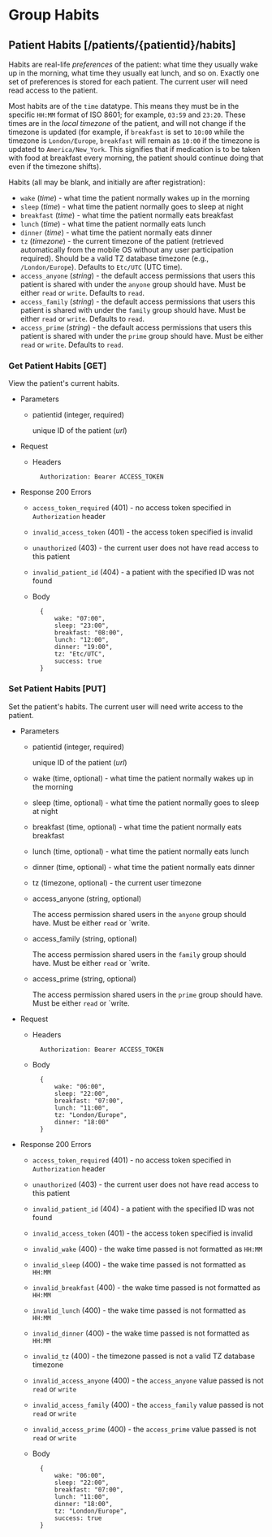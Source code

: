 # Group Habits
## Patient Habits [/patients/{patientid}/habits]
Habits are real-life *preferences* of the patient: what time they usually wake up
in the morning, what time they usually eat lunch, and so on. Exactly one set of
preferences is stored for each patient. The current user will need read access
to the patient.

Most  habits are of the `time` datatype. This means they must be in the specific
`HH:MM` format of ISO 8601; for example, `03:59` and `23:20`. These times are
in the *local timezone* of the patient, and will not change if the timezone is updated
(for example, if `breakfast` is set to `10:00` while the timezone is `London/Europe`,
`breakfast` will remain as `10:00` if the timezone is updated to `America/New_York`.
This signifies that if medication is to be taken with food at breakfast every morning,
the patient should continue doing that even if the timezone shifts).

Habits (all may be blank, and initially are after registration):
+ `wake` (*time*) - what time the patient normally wakes up in the morning
+ `sleep` (*time*) - what time the patient normally goes to sleep at night
+ `breakfast` (*time*) - what time the patient normally eats breakfast
+ `lunch` (*time*) - what time the patient normally eats lunch
+ `dinner` (*time*) - what time the patient normally eats dinner
+ `tz` (*timezone*) - the current timezone of the patient (retrieved automatically
    from the mobile OS without any user participation required). Should be a valid TZ
    database timezone (e.g., `/London/Europe`). Defaults to `Etc/UTC` (UTC time).
+ `access_anyone` (*string*) - the default access permissions that users this patient
    is shared with under the `anyone` group should have. Must be either `read` or `write`.
    Defaults to `read`.
+ `access_family` (*string*) - the default access permissions that users this patient
    is shared with under the `family` group should have. Must be either `read` or `write`.
    Defaults to `read`.
+ `access_prime` (*string*) - the default access permissions that users this patient
    is shared with under the `prime` group should have. Must be either `read` or `write`.
    Defaults to `read`.
  
### Get Patient Habits [GET]
View the patient's current habits.

+ Parameters
    + patientid (integer, required)

        unique ID of the patient (*url*)

+ Request
    + Headers

            Authorization: Bearer ACCESS_TOKEN

+ Response 200
    Errors
    + `access_token_required` (401) - no access token specified in `Authorization`
    header
    + `invalid_access_token` (401) - the access token specified is invalid
    + `unauthorized` (403) - the current user does not have read access to this patient
    + `invalid_patient_id` (404) - a patient with the specified ID was not found

    + Body

            {
                wake: "07:00",
                sleep: "23:00",
                breakfast: "08:00",
                lunch: "12:00",
                dinner: "19:00",
                tz: "Etc/UTC",
                success: true
            }

### Set Patient Habits [PUT]
Set the patient's habits. The current user will need write access to the patient.

+ Parameters
    + patientid (integer, required)

        unique ID of the patient (*url*)
    + wake (time, optional) - what time the patient normally wakes up in the morning
    + sleep (time, optional) - what time the patient normally goes to sleep at night
    + breakfast (time, optional) - what time the patient normally eats breakfast
    + lunch (time, optional) - what time the patient normally eats lunch
    + dinner (time, optional) - what time the patient normally eats dinner
    + tz (timezone, optional) - the current user timezone
    + access_anyone (string, optional)
    
        The access permission shared users in the `anyone` group should have. Must be
        either `read` or `write.
    + access_family (string, optional)
    
        The access permission shared users in the `family` group should have. Must be
        either `read` or `write.
    + access_prime (string, optional)
    
        The access permission shared users in the `prime` group should have. Must be
        either `read` or `write.

+ Request
    + Headers

            Authorization: Bearer ACCESS_TOKEN
    + Body

            {
                wake: "06:00",
                sleep: "22:00",
                breakfast: "07:00",
                lunch: "11:00",
                tz: "London/Europe",
                dinner: "18:00"
            }

+ Response 200
    Errors
    + `access_token_required` (401) - no access token specified in `Authorization`
    header
    + `unauthorized` (403) - the current user does not have read access to this patient
    + `invalid_patient_id` (404) - a patient with the specified ID was not found
    + `invalid_access_token` (401) - the access token specified is invalid
    + `invalid_wake` (400) - the wake time passed is not formatted as `HH:MM`
    + `invalid_sleep` (400) - the wake time passed is not formatted as `HH:MM`
    + `invalid_breakfast` (400) - the wake time passed is not formatted as `HH:MM`
    + `invalid_lunch` (400) - the wake time passed is not formatted as `HH:MM`
    + `invalid_dinner` (400) - the wake time passed is not formatted as `HH:MM`
    + `invalid_tz` (400) - the timezone passed is not a valid TZ database timezone
    + `invalid_access_anyone` (400) - the `access_anyone` value passed is not `read` or `write`
    + `invalid_access_family` (400) - the `access_family` value passed is not `read` or `write`
    + `invalid_access_prime` (400) - the `access_prime` value passed is not `read` or `write`

    + Body

            {
                wake: "06:00",
                sleep: "22:00",
                breakfast: "07:00",
                lunch: "11:00",
                dinner: "18:00",
                tz: "London/Europe",
                success: true
            }

